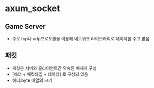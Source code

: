 # axum_socket


## Game Server
- 주로 tcp나 udp프로토콜을 이용해 네트워크 라이브러리로 데이터를 주고 받음

## 패킷
- 패킷은 서버와 클라이언트간 약속된 메세지 구성
- [해더 + 패킷타입 + 데이터] 로 구성되 있음
- 헤더:byte 배열의 크기
